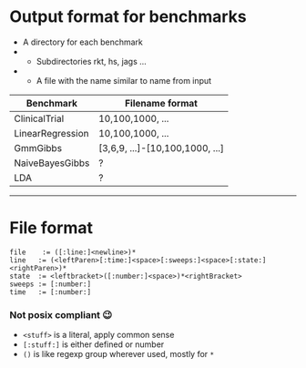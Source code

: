 # Output format for benchmarks
* A directory for each benchmark
* * Subdirectories rkt, hs, jags ...
* * A file with the name similar to name from input

|Benchmark|Filename format|
|---|---|
|ClinicalTrial|10,100,1000, ...|
|LinearRegression|10,100,1000, ...|
|GmmGibbs|[3,6,9, ...]-[10,100,1000, ...]|
|NaiveBayesGibbs| ? |
|LDA|?|

---

# File format
```
file    := ([:line:]<newline>)*
line   := (<leftParen>[:time:]<space>[:sweeps:]<space>[:state:]<rightParen>)*
state  := <leftbracket>([:number:]<space>)*<rightBracket>
sweeps := [:number:]
time   := [:number:]
```
### Not posix compliant :wink:
* `<stuff>` is a literal, apply common sense
* `[:stuff:]` is either defined or number
* `()` is like regexp group wherever used, mostly for `*`